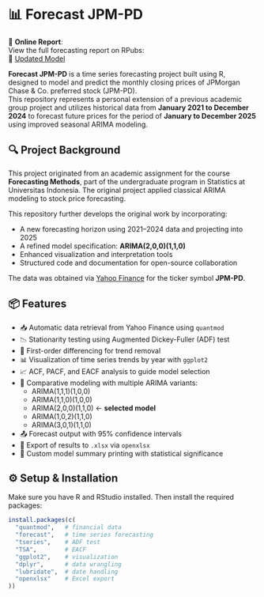 # 📊 Forecast JPM-PD

📄 **Online Report**:  
View the full forecasting report on RPubs:  
🔗 [Updated Model](https://rpubs.com/najwapfara/forecast-jpm-pd-2025)



**Forecast JPM-PD** is a time series forecasting project built using R, designed to model and predict the monthly closing prices of JPMorgan Chase & Co. preferred stock (JPM-PD).  
This repository represents a personal extension of a previous academic group project and utilizes historical data from **January 2021 to December 2024** to forecast future prices for the period of **January to December 2025** using improved seasonal ARIMA modeling.



## 🔍 Project Background

This project originated from an academic assignment for the course **Forecasting Methods**, part of the undergraduate program in Statistics at Universitas Indonesia. The original project applied classical ARIMA modeling to stock price forecasting.

This repository further develops the original work by incorporating:

- A new forecasting horizon using 2021–2024 data and projecting into 2025
- A refined model specification: **ARIMA(2,0,0)(1,1,0)**
- Enhanced visualization and interpretation tools
- Structured code and documentation for open-source collaboration

The data was obtained via [Yahoo Finance](https://finance.yahoo.com/quote/JPM-PD/history) for the ticker symbol **JPM-PD**.


## 📦 Features

- 📥 Automatic data retrieval from Yahoo Finance using `quantmod`
- 📉 Stationarity testing using Augmented Dickey-Fuller (ADF) test
- 🔁 First-order differencing for trend removal
- 📊 Visualization of time series trends by year with `ggplot2`
- 📈 ACF, PACF, and EACF analysis to guide model selection
- 🔧 Comparative modeling with multiple ARIMA variants:
  - ARIMA(1,1,1)(1,0,0)
  - ARIMA(1,1,0)(1,0,0)
  - ARIMA(2,0,0)(1,1,0) ← **selected model**
  - ARIMA(1,0,2)(1,1,0)
  - ARIMA(3,0,1)(1,1,0)
- 📤 Forecast output with 95% confidence intervals
- 📝 Export of results to `.xlsx` via `openxlsx`
- 🧾 Custom model summary printing with statistical significance



## ⚙️ Setup & Installation

Make sure you have R and RStudio installed. Then install the required packages:

```r
install.packages(c(
  "quantmod",   # financial data
  "forecast",   # time series forecasting
  "tseries",    # ADF test
  "TSA",        # EACF
  "ggplot2",    # visualization
  "dplyr",      # data wrangling
  "lubridate",  # date handling
  "openxlsx"    # Excel export
))
